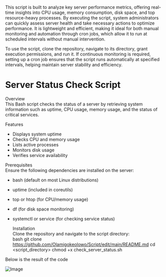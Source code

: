 
This script is built to analyze key server performance metrics, offering real-time insights into CPU usage, memory consumption, disk space, and top resource-heavy processes. By executing the script, system administrators can quickly assess server health and take necessary actions to optimize performance. It is lightweight and efficient, making it ideal for both manual monitoring and automation through cron jobs, which allow it to run at scheduled intervals without manual intervention.  

To use the script, clone the repository, navigate to its directory, grant execution permissions, and run it. If continuous monitoring is required, setting up a cron job ensures that the script runs automatically at specified intervals, helping maintain server stability and efficiency.

# Server Status Check Script  

Overview  
This Bash script checks the status of a server by retrieving system information such as uptime, CPU usage, memory usage, and the status of critical services.  

 Features  
- Displays system uptime  
- Checks CPU and memory usage  
- Lists active processes  
- Monitors disk usage  
- Verifies service availability  

 Prerequisites  
Ensure the following dependencies are installed on the server:  
- bash (default on most Linux distributions)  
- uptime (included in coreutils)  
- top or htop (for CPU/memory usage)  
- df (for disk space monitoring)  
- systemctl or service (for checking service status)  

  Installation  
Clone the repository and navigate to the script directory:  
  bash
git clone <https://github.com/Olamigokeolowo/Script/edit/main/README.md>
cd <script_directory>
chmod +x check_server_status.sh

Below is the result of the code 


![Image](https://github.com/user-attachments/assets/6bad2771-0e00-4bc6-bc9d-0e85da532c7e)
